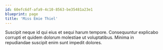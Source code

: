 ```yaml
---
id: 60efc6df-afa9-4c10-8563-be35481a23e1
blueprint: page
title: 'Miss Emie Thiel'
---
```

Suscipit neque id qui eius et sequi harum tempore. Consequuntur explicabo corrupti et quidem dolorum molestiae ut voluptatibus. Minima in repudiandae suscipit enim sunt impedit dolores.